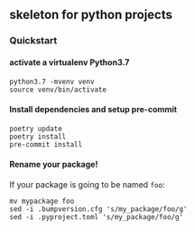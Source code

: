 ## skeleton for python projects

### Quickstart

#### activate a virtualenv Python3.7

```
python3.7 -mvenv venv
source venv/bin/activate
```

#### Install dependencies and setup pre-commit

```
poetry update
poetry install
pre-commit install
```

#### Rename your package!

If your package is going to be named `foo`:

```
mv mypackage foo
sed -i .bumpversion.cfg 's/my_package/foo/g'
sed -i .pyproject.toml 's/my_package/foo/g'
```
